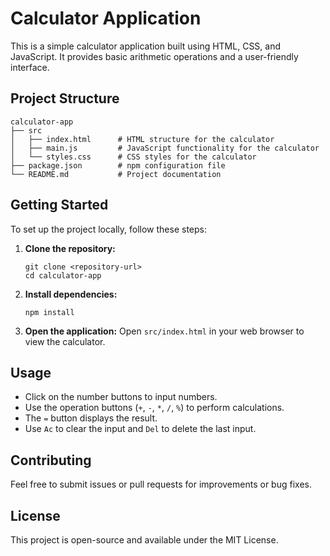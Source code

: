 # Calculator Application

This is a simple calculator application built using HTML, CSS, and JavaScript. It provides basic arithmetic operations and a user-friendly interface.

## Project Structure

```
calculator-app
├── src
│   ├── index.html      # HTML structure for the calculator
│   ├── main.js         # JavaScript functionality for the calculator
│   └── styles.css      # CSS styles for the calculator
├── package.json        # npm configuration file
└── README.md           # Project documentation
```

## Getting Started

To set up the project locally, follow these steps:

1. **Clone the repository:**
   ```
   git clone <repository-url>
   cd calculator-app
   ```

2. **Install dependencies:**
   ```
   npm install
   ```

3. **Open the application:**
   Open `src/index.html` in your web browser to view the calculator.

## Usage

- Click on the number buttons to input numbers.
- Use the operation buttons (`+`, `-`, `*`, `/`, `%`) to perform calculations.
- The `=` button displays the result.
- Use `Ac` to clear the input and `Del` to delete the last input.

## Contributing

Feel free to submit issues or pull requests for improvements or bug fixes. 

## License

This project is open-source and available under the MIT License.